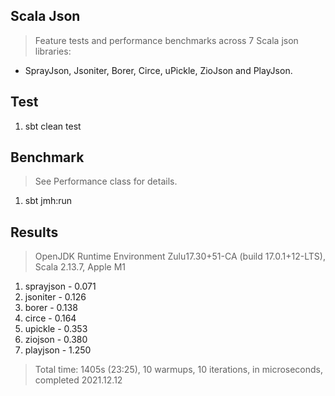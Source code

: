 Scala Json
----------
>Feature tests and performance benchmarks across 7 Scala json libraries:
* SprayJson, Jsoniter, Borer, Circe, uPickle, ZioJson and PlayJson.

Test
----
1. sbt clean test

Benchmark
---------
>See Performance class for details.
1. sbt jmh:run

Results
-------
>OpenJDK Runtime Environment Zulu17.30+51-CA (build 17.0.1+12-LTS), Scala 2.13.7, Apple M1
1. sprayjson - 0.071
1. jsoniter - 0.126
2. borer - 0.138
3. circe - 0.164
5. upickle - 0.353
6. ziojson - 0.380
7. playjson - 1.250
>Total time: 1405s (23:25), 10 warmups, 10 iterations, in microseconds, completed 2021.12.12